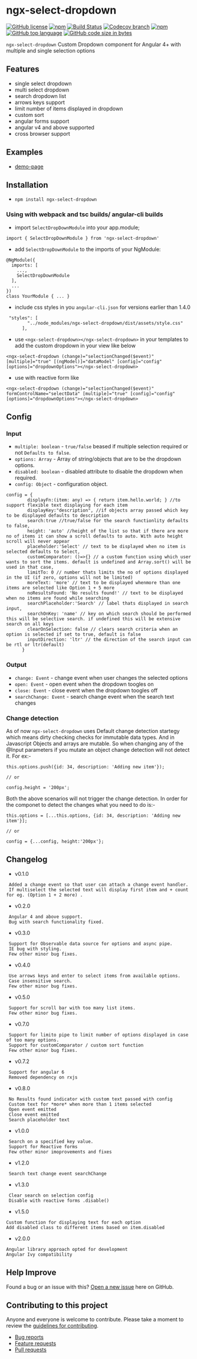 # ngx-select-dropdown

[![GitHub license](https://img.shields.io/github/license/manishjanky/ngx-select-dropdown.svg)](https://github.com/me-and/mdf/blob/master/LICENSE)
[![npm](https://img.shields.io/npm/v/ngx-select-dropdown.svg)]()
[![Build Status](https://travis-ci.org/manishjanky/ngx-select-dropdown.svg?branch=master)](https://travis-ci.org/manishjanky/ngx-select-dropdown)
[![Codecov branch](https://codecov.io/gh/manishjanky/ngx-select-dropdown/branch/master/graphs/badge.svg)]()
[![npm](https://img.shields.io/npm/dt/ngx-select-dropdown.svg)]()
[![GitHub top language](https://img.shields.io/github/languages/top/manishjanky/ngx-select-dropdown.svg)]()
[![GitHub code size in bytes](https://img.shields.io/github/languages/code-size/manishjanky/ngx-select-dropdown.svg)]()

`ngx-select-dropdown` Custom Dropdown component for Angular 4+ with multiple and single selection options

## Features
* single select dropdown
* multi select dropdown
* search dropdown list
* arrows keys support
* limit number of items displayed in dropdown
* custom sort 
* angular forms support
* angular v4 and above supported
* cross browser support


## Examples

* [demo-page](https://manishjanky.github.io/ngx-select-dropdown/)

## Installation

* `npm install ngx-select-dropdown`

### Using with webpack and tsc builds/ angular-cli builds

* import `SelectDropDownModule` into your app.module;
````
import { SelectDropDownModule } from 'ngx-select-dropdown'
````
* add `SelectDropDownModule` to the imports of your NgModule:
`````
@NgModule({
  imports: [
    ...,
    SelectDropDownModule
  ],
  ...
})
class YourModule { ... }
`````

* include css styles in you `angular-cli.json` for versions earlier than 1.4.0

`````
 "styles": [
        "../node_modules/ngx-select-dropdown/dist/assets/style.css"
      ],
`````


* use `<ngx-select-dropdown></ngx-select-dropdown>` in your templates to add the custom dropdown in your view like below

````
<ngx-select-dropdown (change)="selectionChanged($event)" [multiple]="true" [(ngModel)]="dataModel" [config]="config" [options]="dropdownOptions"></ngx-select-dropdown>
````
* use with reactive form like
````
<ngx-select-dropdown (change)="selectionChanged($event)" formControlName="selectData" [multiple]="true" [config]="config" [options]="dropdownOptions"></ngx-select-dropdown>
````

## Config

### Input

* `multiple: boolean` - `true/false` beased if multiple selection required or not `Defaults to false`.
* `options: Array` - Array of string/objects that are to be the dropdown options.
* `disabled: boolean` - disabled attribute to disable the dropdown when required.
* `config: Object` - configuration object.
````
config = {
        displayFn:(item: any) => { return item.hello.world; } //to support flexible text displaying for each item
        displayKey:"description", //if objects array passed which key to be displayed defaults to description
        search:true //true/false for the search functionlity defaults to false,
        height: 'auto' //height of the list so that if there are more no of items it can show a scroll defaults to auto. With auto height scroll will never appear
        placeholder:'Select' // text to be displayed when no item is selected defaults to Select,
        customComparator: ()=>{} // a custom function using which user wants to sort the items. default is undefined and Array.sort() will be used in that case,
        limitTo: 0 // number thats limits the no of options displayed in the UI (if zero, options will not be limited)
        moreText: 'more' // text to be displayed whenmore than one items are selected like Option 1 + 5 more
        noResultsFound: 'No results found!' // text to be displayed when no items are found while searching
        searchPlaceholder:'Search' // label thats displayed in search input,
        searchOnKey: 'name' // key on which search should be performed this will be selective search. if undefined this will be extensive search on all keys
        clearOnSelection: false // clears search criteria when an option is selected if set to true, default is false
        inputDirection: 'ltr' // the direction of the search input can be rtl or ltr(default)
      }
````

### Output

* `change: Event` - change event when user changes the selected options
* `open: Event` - open event when the dropdown toogles on
* `close: Event` - close event when the dropdown toogles off
* `searchChange: Event` - search change event when the search text changes

### Change detection

As of now `ngx-select-dropdown` uses Default change detection startegy which means dirty checking checks for immutable data types. And in Javascript Objects and arrays are mutable. So when changing any of the @Input parameters if you mutate an object change detection will not detect it. For ex:-
````
this.options.push({id: 34, description: 'Adding new item'});

// or

config.height = '200px';

`````
Both the above scenarios will not trigger the change detection. In order for the componet to detect the changes what you need to do is:-
````
this.options = [...this.options, {id: 34, description: 'Adding new item'}];

// or

config = {...config, height:'200px'};

````

## Changelog
* v0.1.0
````
 Added a change event so that user can attach a change event handler.
 If multiselect the selected text will display first item and + count for eg. (Option 1 + 2 more) .
````
* v0.2.0
````
 Angular 4 and above support.
 Bug with search functionality fixed.
````
* v0.3.0
````
 Support for Observable data source for options and async pipe.
 IE bug with styling.
 Few other minor bug fixes.
````
* v0.4.0
````
 Use arrows keys and enter to select items from available options.
 Case insensitive search.
 Few other minor bug fixes.
````
* v0.5.0
````
 Support for scroll bar with too many list items.
 Few other minor bug fixes.
````
* v0.7.0
````
 Support for limito pipe to limit number of options displayed in case of too many options.
 Support for customComparator / custom sort function
 Few other minor bug fixes.
````
* v0.7.2
````
 Support for angular 6
 Removed dependency on rxjs
````
* v0.8.0
````
 No Results found indicator with custom text passed with config
 Custom text for *more* when more than 1 items selected
 Open event emitted
 Close event emitted
 Search placeholder text
````
* v1.0.0
````
 Search on a specified key value.
 Support for Reactive forms
 Few other minor imoprovements and fixes
````
* v1.2.0
````
 Search text change event searchChange
````
* v1.3.0
````
 Clear search on selection config
 Disable with reactive forms .disable()
````
* v1.5.0
````
Custom function for displaying text for each option
Add disabled class to different items based on item.disabled
````
* v2.0.0
````
Angular library approach opted for development
Angular Ivy compatibility
````
## Help Improve

Found a bug or an issue with this? [Open a new issue](https://github.com/manishjanky/ngx-select-dropdown/issues) here on GitHub.

## Contributing to this project

Anyone and everyone is welcome to contribute. Please take a moment to
review the [guidelines for contributing](CONTRIBUTING.md).

* [Bug reports](CONTRIBUTING.md#bugs)
* [Feature requests](CONTRIBUTING.md#features)
* [Pull requests](CONTRIBUTING.md#pull-requests)
